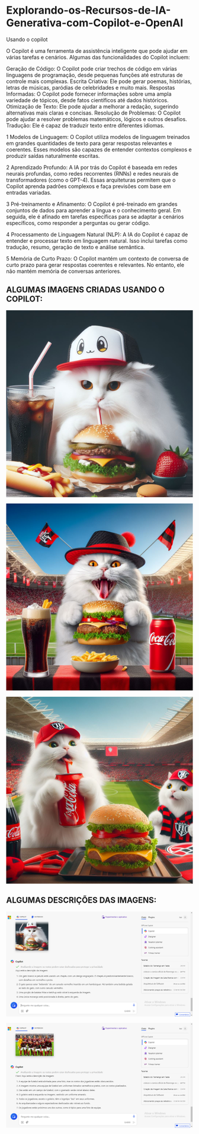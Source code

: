 # Explorando-os-Recursos-de-IA-Generativa-com-Copilot-e-OpenAI
Usando o copilot

O Copilot é uma ferramenta de assistência inteligente que pode ajudar em várias tarefas e cenários. Algumas das funcionalidades do Copilot incluem:

Geração de Código: O Copilot pode criar trechos de código em várias linguagens de programação, desde pequenas funções até estruturas de controle mais complexas.
Escrita Criativa: Ele pode gerar poemas, histórias, letras de músicas, paródias de celebridades e muito mais.
Respostas Informadas: O Copilot pode fornecer informações sobre uma ampla variedade de tópicos, desde fatos científicos até dados históricos.
Otimização de Texto: Ele pode ajudar a melhorar a redação, sugerindo alternativas mais claras e concisas.
Resolução de Problemas: O Copilot pode ajudar a resolver problemas matemáticos, lógicos e outros desafios.
Tradução: Ele é capaz de traduzir texto entre diferentes idiomas.

1  Modelos de Linguagem: O Copilot utiliza modelos de linguagem treinados em grandes quantidades de texto para gerar respostas relevantes e coerentes. Esses modelos são capazes de entender contextos complexos e produzir saídas naturalmente escritas.  

2  Aprendizado Profundo: A IA por trás do Copilot é baseada em redes neurais profundas, como redes recorrentes (RNNs) e redes neurais de transformadores (como o GPT-4). Essas arquiteturas permitem que o Copilot aprenda padrões complexos e faça previsões com base em entradas variadas.  

3  Pré-treinamento e Afinamento: O Copilot é pré-treinado em grandes conjuntos de dados para aprender a língua e o conhecimento geral. Em seguida, ele é afinado em tarefas específicas para se adaptar a cenários específicos, como responder a perguntas ou gerar código.  

4  Processamento de Linguagem Natural (NLP): A IA do Copilot é capaz de entender e processar texto em linguagem natural. Isso inclui tarefas como tradução, resumo, geração de texto e análise semântica.  

5  Memória de Curto Prazo: O Copilot mantém um contexto de conversa de curto prazo para gerar respostas coerentes e relevantes. No entanto, ele não mantém memória de conversas anteriores.  


## ALGUMAS IMAGENS CRIADAS USANDO O COPILOT: 

!["bebendo hamburguer](https://github.com/IvoJucaBezerra/Explorando-os-Recursos-de-IA-Generativa-com-Copilot-e-OpenAI/blob/main/outputs/gata-bebendo-burguer.jpg)

![gata-flamengo-bandeira](https://github.com/IvoJucaBezerra/Explorando-os-Recursos-de-IA-Generativa-com-Copilot-e-OpenAI/blob/main/outputs/gata-burger-bandeira.jpg)

![gatas-maracana-flamengo](https://github.com/IvoJucaBezerra/Explorando-os-Recursos-de-IA-Generativa-com-Copilot-e-OpenAI/blob/main/outputs/gatinhas-burger-refri-maraca.jpg)

## ALGUMAS DESCRIÇÕES DAS IMAGENS:

![](https://github.com/IvoJucaBezerra/Explorando-os-Recursos-de-IA-Generativa-com-Copilot-e-OpenAI/blob/main/outputs/copilot%20-%20descricao%20gato%20bebendo%20burguer.png)

![](https://github.com/IvoJucaBezerra/Explorando-os-Recursos-de-IA-Generativa-com-Copilot-e-OpenAI/blob/main/outputs/copilot%20-%20descri%C3%A7%C3%A3o%20de%20imagem%20fla%2019.png)
